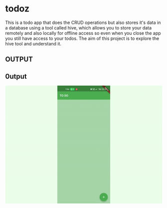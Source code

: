 # todoz

This is a todo app that does the CRUD operations but also stores it's data in a database using a tool called hive, which allows you to store your data remotely and also locally for offline access so even when you close the app you still have access to your todos. 
The aim of this project is to explore the hive tool and understand it.

## OUTPUT

## 0utput
![](https://github.com/emjaycodes/todoz/blob/master/todo.gif)
